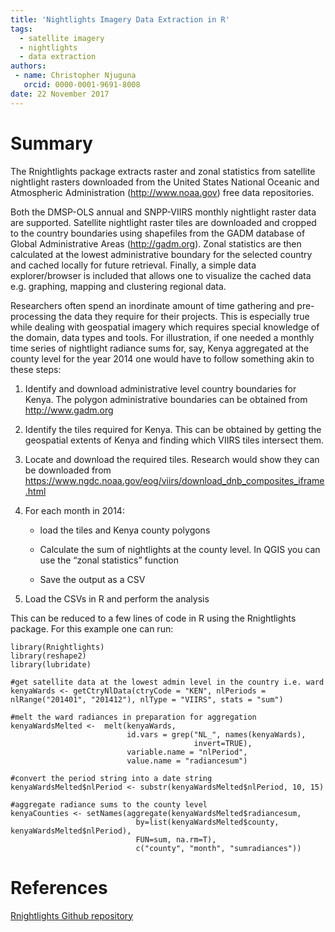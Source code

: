 ```yaml
---
title: 'Nightlights Imagery Data Extraction in R'
tags:
  - satellite imagery
  - nightlights
  - data extraction
authors:
 - name: Christopher Njuguna
   orcid: 0000-0001-9691-8008
date: 22 November 2017
---
```


# Summary

The Rnightlights package extracts raster and zonal statistics from satellite nightlight rasters downloaded from the United States National Oceanic and Atmospheric Administration (<http://www.noaa.gov>) free data repositories. 

Both the DMSP-OLS annual and SNPP-VIIRS monthly nightlight raster data are supported. Satellite nightlight raster tiles are downloaded and cropped to the country boundaries using shapefiles from the GADM database of Global Administrative Areas (<http://gadm.org>). Zonal statistics are then calculated at the lowest administrative boundary for the selected country and cached locally for future retrieval. Finally, a simple data explorer/browser is included that allows one to visualize the cached data e.g. graphing, mapping and clustering regional data.

Researchers often spend an inordinate amount of time gathering and pre-processing the data they require for their projects. This is especially true while dealing with geospatial imagery which requires special knowledge of the domain, data types and tools. For illustration, if one needed a monthly time series of nightlight radiance sums for, say, Kenya aggregated at the county level for the year 2014 one would have to follow something akin to these steps:

1. Identify and download administrative level country boundaries for Kenya. The polygon administrative boundaries can be obtained from http://www.gadm.org

2. Identify the tiles required for Kenya. This can be obtained by getting the geospatial extents of Kenya and finding which VIIRS tiles intersect them.

3. Locate and download the required tiles. Research would show they can be downloaded from https://www.ngdc.noaa.gov/eog/viirs/download_dnb_composites_iframe.html

4. For each month in 2014:

    * load the tiles and Kenya county polygons
    
    * Calculate the sum of nightlights at the county level. In QGIS you can use the “zonal statistics” function
    
    * Save the output as a CSV

5. Load the CSVs in R and perform the analysis


This can be reduced to a few lines of code in R using the Rnightlights package. For this example one can run:


```
library(Rnightlights)
library(reshape2)
library(lubridate)

#get satellite data at the lowest admin level in the country i.e. ward
kenyaWards <- getCtryNlData(ctryCode = "KEN", nlPeriods = nlRange("201401", "201412"), nlType = "VIIRS", stats = "sum")

#melt the ward radiances in preparation for aggregation
kenyaWardsMelted <-  melt(kenyaWards, 
                          id.vars = grep("NL_", names(kenyaWards), 
                                         invert=TRUE), 
                          variable.name = "nlPeriod", 
                          value.name = "radiancesum")
                                  
#convert the period string into a date string
kenyaWardsMelted$nlPeriod <- substr(kenyaWardsMelted$nlPeriod, 10, 15)

#aggregate radiance sums to the county level
kenyaCounties <- setNames(aggregate(kenyaWardsMelted$radiancesum, 
                            by=list(kenyaWardsMelted$county, kenyaWardsMelted$nlPeriod),
                            FUN=sum, na.rm=T),
                            c("county", "month", "sumradiances"))
```

# References
[Rnightlights Github repository](http://github.com/chrisvwn/Rnightlights)
